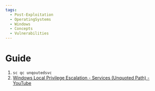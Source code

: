 ```yaml
---
tags:
  - Post-Exploitation
  - OperatingSystems
  - Windows
  - Concepts
  - Vulnerabilities
---
```


# Guide

1. `sc qc unqoutedsvc`
2. [Windows Local Privilege Escalation - Services (Unquoted Path) - YouTube](https://www.youtube.com/watch?v=b5Tbgl_Nd-g&list=PLjG9EfEtwbvIrGFTx4XctK8IxkUJkAEqP&index=5)